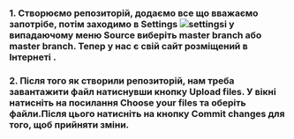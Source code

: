 ### 1. Створюємо репозиторій, додаємо все що вважаємо запотрібе, потім заходимо в Settings ![settings]()і у випадаючому меню Source виберіть master branch або master branch. Тепер у нас є свій сайт розміщений в Інтернеті .
### 2. Після того як створили репозиторій, нам треба завантажити файл натиснувши кнопку Upload files. У вікні натисніть на посилання Choose your files та оберіть файли.Після цього натисніть на кнопку Commit changes для того, щоб прийняти зміни.
